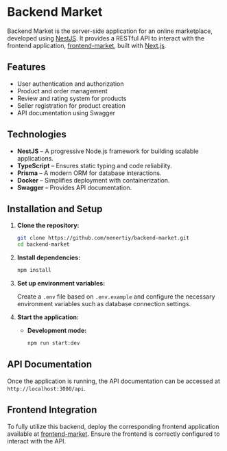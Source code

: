 # Backend Market

Backend Market is the server-side application for an online marketplace, developed using [NestJS](https://nestjs.com/). It provides a RESTful API to interact with the frontend application, [frontend-market](https://github.com/nenertiy/frontend-market), built with [Next.js](https://nextjs.org/).

## Features

- User authentication and authorization
- Product and order management
- Review and rating system for products
- Seller registration for product creation
- API documentation using Swagger

## Technologies

- **NestJS** – A progressive Node.js framework for building scalable applications.
- **TypeScript** – Ensures static typing and code reliability.
- **Prisma** – A modern ORM for database interactions.
- **Docker** – Simplifies deployment with containerization.
- **Swagger** – Provides API documentation.

## Installation and Setup

1. **Clone the repository:**
   ```bash
   git clone https://github.com/nenertiy/backend-market.git
   cd backend-market
   ```

2. **Install dependencies:**
   ```bash
   npm install
   ```

3. **Set up environment variables:**
   
   Create a `.env` file based on `.env.example` and configure the necessary environment variables such as database connection settings.

4. **Start the application:**

   - **Development mode:**
     ```bash
     npm run start:dev
     ```

## API Documentation

Once the application is running, the API documentation can be accessed at `http://localhost:3000/api`.

## Frontend Integration

To fully utilize this backend, deploy the corresponding frontend application available at [frontend-market](https://github.com/nenertiy/frontend-market). Ensure the frontend is correctly configured to interact with the API.

